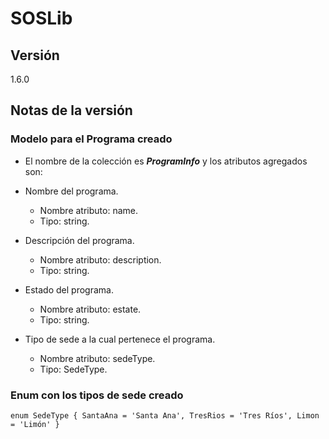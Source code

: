 # SOSLib

## Versión

1.6.0

## Notas de la versión

### Modelo para el Programa creado

- El nombre de la colección es ***ProgramInfo*** y los atributos agregados son:

- Nombre del programa.
  - Nombre atributo: name.
  - Tipo: string.
- Descripción del programa.
  - Nombre atributo: description.
  - Tipo: string.
- Estado del programa.
  - Nombre atributo: estate.
  - Tipo: string.
- Tipo de sede a la cual pertenece el programa.
  - Nombre atributo: sedeType.
  - Tipo: SedeType.

### Enum con los tipos de sede creado

`enum SedeType {
  SantaAna = 'Santa Ana',
  TresRios = 'Tres Ríos',
  Limon = 'Limón'
}`
